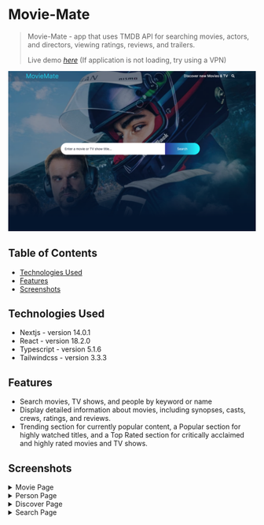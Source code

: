 # Movie-Mate

> Movie-Mate - app that uses TMDB API for searching movies, actors, and directors, viewing ratings, reviews, and trailers.
>
> Live demo [_here_](https://movie-mate-beta.vercel.app/) (If application is not loading, try using a VPN)

![MovieMate screenshot](./public/screenshots/MainPage.PNG)

## Table of Contents
* [Technologies Used](#technologies-used)
* [Features](#features)
* [Screenshots](#screenshots)

## Technologies Used

- Nextjs - version 14.0.1
- React - version 18.2.0
- Typescript - version 5.1.6
- Tailwindcss - version 3.3.3

## Features

- Search movies, TV shows, and people by keyword or name
- Display detailed information about movies, including synopses, casts, crews, ratings, and reviews.
- Trending section for currently popular content, a Popular section for highly watched titles, and a Top Rated section for critically acclaimed and highly rated movies and TV shows.

## Screenshots

<details>  <summary>Movie Page</summary> ![Movie Page](./public/screenshots/MoviePage.PNG)</details>

<details>
    <summary>Person Page</summary>
     <img src="./public/screenshots/PersonPage.PNG">
</details>
<details>
    <summary>Discover Page</summary>
    <img src="./public/screenshots/Discover.png">
</details>
<details>
    <summary>Search Page</summary>
     <img src="./public/screenshots/Search%20Page.PNG.png">
</details>